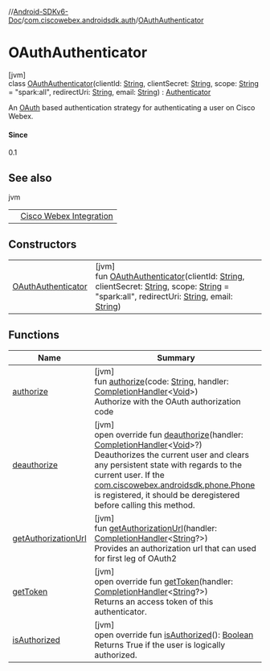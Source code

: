 //[Android-SDKv6-Doc](../../../index.md)/[com.ciscowebex.androidsdk.auth](../index.md)/[OAuthAuthenticator](index.md)

# OAuthAuthenticator

[jvm]\
class [OAuthAuthenticator](index.md)(clientId: [String](https://kotlinlang.org/api/latest/jvm/stdlib/kotlin/-string/index.html), clientSecret: [String](https://kotlinlang.org/api/latest/jvm/stdlib/kotlin/-string/index.html), scope: [String](https://kotlinlang.org/api/latest/jvm/stdlib/kotlin/-string/index.html) = &quot;spark:all&quot;, redirectUri: [String](https://kotlinlang.org/api/latest/jvm/stdlib/kotlin/-string/index.html), email: [String](https://kotlinlang.org/api/latest/jvm/stdlib/kotlin/-string/index.html)) : [Authenticator](../-authenticator/index.md)

An [OAuth](https://oauth.net/2/) based authentication strategy for authenticating a user on Cisco Webex.

#### Since

0.1

## See also

jvm

| | |
|---|---|
|  | [Cisco Webex Integration](https://developer.webex.com/authentication.html) |

## Constructors

| | |
|---|---|
| [OAuthAuthenticator](-o-auth-authenticator.md) | [jvm]<br>fun [OAuthAuthenticator](-o-auth-authenticator.md)(clientId: [String](https://kotlinlang.org/api/latest/jvm/stdlib/kotlin/-string/index.html), clientSecret: [String](https://kotlinlang.org/api/latest/jvm/stdlib/kotlin/-string/index.html), scope: [String](https://kotlinlang.org/api/latest/jvm/stdlib/kotlin/-string/index.html) = &quot;spark:all&quot;, redirectUri: [String](https://kotlinlang.org/api/latest/jvm/stdlib/kotlin/-string/index.html), email: [String](https://kotlinlang.org/api/latest/jvm/stdlib/kotlin/-string/index.html)) |

## Functions

| Name | Summary |
|---|---|
| [authorize](authorize.md) | [jvm]<br>fun [authorize](authorize.md)(code: [String](https://kotlinlang.org/api/latest/jvm/stdlib/kotlin/-string/index.html), handler: [CompletionHandler](../../com.ciscowebex.androidsdk/-completion-handler/index.md)&lt;[Void](https://docs.oracle.com/javase/8/docs/api/java/lang/Void.html)&gt;)<br>Authorize with the OAuth authorization code |
| [deauthorize](deauthorize.md) | [jvm]<br>open override fun [deauthorize](deauthorize.md)(handler: [CompletionHandler](../../com.ciscowebex.androidsdk/-completion-handler/index.md)&lt;[Void](https://docs.oracle.com/javase/8/docs/api/java/lang/Void.html)&gt;?)<br>Deauthorizes the current user and clears any persistent state with regards to the current user. If the [com.ciscowebex.androidsdk.phone.Phone](../../com.ciscowebex.androidsdk.phone/-phone/index.md) is registered, it should be deregistered before calling this method. |
| [getAuthorizationUrl](get-authorization-url.md) | [jvm]<br>fun [getAuthorizationUrl](get-authorization-url.md)(handler: [CompletionHandler](../../com.ciscowebex.androidsdk/-completion-handler/index.md)&lt;[String](https://kotlinlang.org/api/latest/jvm/stdlib/kotlin/-string/index.html)?&gt;)<br>Provides an authorization url that can used for first leg of OAuth2 |
| [getToken](get-token.md) | [jvm]<br>open override fun [getToken](get-token.md)(handler: [CompletionHandler](../../com.ciscowebex.androidsdk/-completion-handler/index.md)&lt;[String](https://kotlinlang.org/api/latest/jvm/stdlib/kotlin/-string/index.html)?&gt;)<br>Returns an access token of this authenticator. |
| [isAuthorized](is-authorized.md) | [jvm]<br>open override fun [isAuthorized](is-authorized.md)(): [Boolean](https://kotlinlang.org/api/latest/jvm/stdlib/kotlin/-boolean/index.html)<br>Returns True if the user is logically authorized. |
